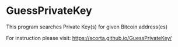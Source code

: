 # GuessPrivateKey
This program searches Private Key(s) for given Bitcoin address(es)

For instruction please visit: https://scorta.github.io/GuessPrivateKey/
